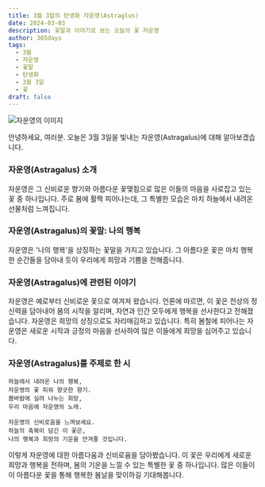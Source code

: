 ```yaml
---
title: 3월 3일의 탄생화 자운영(Astraglus)
date: 2024-03-03
description: 꽃말과 이야기로 보는 오늘의 꽃 자운영
author: 365days
tags:
  - 3월
  - 자운영
  - 꽃말
  - 탄생화
  - 3월 3일
  - 꽃
draft: false
---
```


![자운영의 이미지](https://cdn.pixabay.com/photo/2020/05/31/17/13/astragalus-5243367_640.jpg#center)

안녕하세요, 여러분. 오늘은 3월 3일을 빛내는 자운영(Astragalus)에 대해 알아보겠습니다.

### 자운영(Astragalus) 소개

자운영은 그 신비로운 향기와 아름다운 꽃맺힘으로 많은 이들의 마음을 사로잡고 있는 꽃 중 하나입니다. 주로 봄에 활짝 피어나는데, 그 특별한 모습은 마치 하늘에서 내려온 선물처럼 느껴집니다.

### 자운영(Astragalus)의 꽃말: 나의 행복

자운영은 '나의 행복'을 상징하는 꽃말을 가지고 있습니다. 그 아름다운 꽃은 마치 행복한 순간들을 담아내 듯이 우리에게 희망과 기쁨을 전해줍니다. 

### 자운영(Astragalus)에 관련된 이야기

자운영은 예로부터 신비로운 꽃으로 여겨져 왔습니다. 언론에 따르면, 이 꽃은 천상의 정신력을 담아내어 봄의 시작을 알리며, 자연과 인간 모두에게 행복을 선사한다고 전해졌습니다. 자운영은 희망의 상징으로도 자리매김하고 있습니다. 특히 봄철에 피어나는 자운영은 새로운 시작과 긍정의 마음을 선사하여 많은 이들에게 희망을 심어주고 있습니다.

### 자운영(Astragalus)를 주제로 한 시

	하늘에서 내려온 나의 행복,
	자운영의 꽃 피워 향긋한 향기.
	봄바람에 실려 나누는 희망,
	우리 마음에 자운영의 노래.
	
	자운영의 신비로움을 느껴보세요.
	하늘의 축복이 담긴 이 꽃은,
	나의 행복과 희망의 기운을 안겨줄 것입니다.

이렇게 자운영에 대한 아름다움과 신비로움을 담아봤습니다. 이 꽃은 우리에게 새로운 희망과 행복을 전하며, 봄의 기운을 느낄 수 있는 특별한 꽃 중 하나입니다. 많은 이들이 이 아름다운 꽃을 통해 행복한 봄날을 맞이하길 기대해봅니다.
